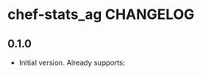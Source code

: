chef-stats\_ag CHANGELOG
===========================

0.1.0
-----
- Initial version. Already supports: 
